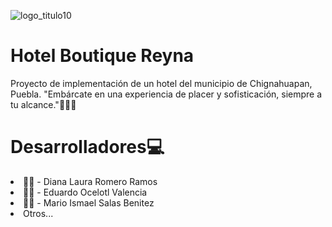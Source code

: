 ![logo_titulo10](https://github.com/ocelotlvalencia/Hotel-Boutique-Reyna/assets/102316338/47d7f28c-da34-443d-aa48-2eccfa36382c)
# Hotel Boutique Reyna
Proyecto de implementación de un hotel del municipio de Chignahuapan, Puebla. "Embárcate en una experiencia de placer y sofisticación, siempre a tu alcance."🏨👌🏻
# Desarrolladores💻
<li>👧🏻 - Diana Laura Romero Ramos</li>
<li>🧑🏻 - Eduardo Ocelotl Valencia</li>
<li>🧑🏻 - Mario Ismael Salas Benitez</li>
<li>Otros...</li>
